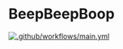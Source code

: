 # BeepBeepBoop
[![.github/workflows/main.yml](https://github.com/KuerbisKuchen02/BeepBeepBoop/actions/workflows/main.yml/badge.svg)](https://github.com/KuerbisKuchen02/BeepBeepBoop/actions/workflows/main.yml)
